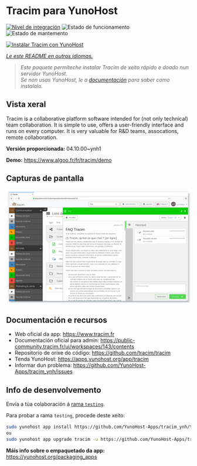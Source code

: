 <!--
NOTA: Este README foi creado automáticamente por <https://github.com/YunoHost/apps/tree/master/tools/readme_generator>
NON debe editarse manualmente.
-->

# Tracim para YunoHost

[![Nivel de integración](https://dash.yunohost.org/integration/tracim.svg)](https://ci-apps.yunohost.org/ci/apps/tracim/) ![Estado de funcionamento](https://ci-apps.yunohost.org/ci/badges/tracim.status.svg) ![Estado de mantemento](https://ci-apps.yunohost.org/ci/badges/tracim.maintain.svg)

[![Instalar Tracim con YunoHost](https://install-app.yunohost.org/install-with-yunohost.svg)](https://install-app.yunohost.org/?app=tracim)

*[Le este README en outros idiomas.](./ALL_README.md)*

> *Este paquete permíteche instalar Tracim de xeito rápido e doado nun servidor YunoHost.*  
> *Se non usas YunoHost, le a [documentación](https://yunohost.org/install) para saber como instalalo.*

## Vista xeral

Tracim is a collaborative platform software intended for (not only technical) team collaboration. It is simple to use, offers a user-friendly interface and runs on every computer. It is very valuable for R&D teams, assocations, remote collaboration.


**Versión proporcionada:** 04.10.00~ynh1

**Demo:** <https://www.algoo.fr/fr/tracim/demo>

## Capturas de pantalla

![Captura de pantalla de Tracim](./doc/screenshots/feature_app_document.png)

## Documentación e recursos

- Web oficial da app: <https://www.tracim.fr>
- Documentación oficial para admin: <https://public-community.tracim.fr/ui/workspaces/143/contents>
- Repositorio de orixe do código: <https://github.com/tracim/tracim>
- Tenda YunoHost: <https://apps.yunohost.org/app/tracim>
- Informar dun problema: <https://github.com/YunoHost-Apps/tracim_ynh/issues>

## Info de desenvolvemento

Envía a túa colaboración á [rama `testing`](https://github.com/YunoHost-Apps/tracim_ynh/tree/testing).

Para probar a rama `testing`, procede deste xeito:

```bash
sudo yunohost app install https://github.com/YunoHost-Apps/tracim_ynh/tree/testing --debug
ou
sudo yunohost app upgrade tracim -u https://github.com/YunoHost-Apps/tracim_ynh/tree/testing --debug
```

**Máis info sobre o empaquetado da app:** <https://yunohost.org/packaging_apps>

